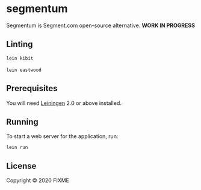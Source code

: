 # segmentum

Segmentum is Segment.com open-source alternative. **WORK IN PROGRESS**

## Linting
`lein kibit`<br/> <br/>
`lein eastwood`

## Prerequisites

You will need [Leiningen][1] 2.0 or above installed.

[1]: https://github.com/technomancy/leiningen

## Running

To start a web server for the application, run:

    lein run 

## License

Copyright © 2020 FIXME
